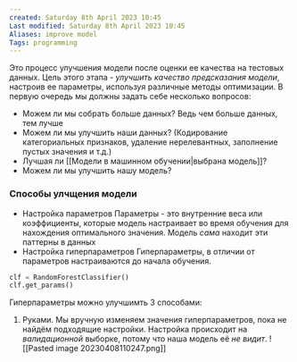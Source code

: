```yaml
---
created: Saturday 8th April 2023 10:45
Last modified: Saturday 8th April 2023 10:45
Aliases: improve model
Tags: programming
---
```




Это процесс улучшения модели после оценки ее качества на тестовых данных. Цель этого этапа - *улучшить качество предсказания модели*, настроив ее параметры, используя различные методы оптимизации.
В первую очередь мы должны задать себе несколько вопросов:
- Можем ли мы собрать больше данных? Ведь чем больше данных, тем лучше
- Можем ли мы улучшить наши данных? (Кодирование категориальных признаков, удаление нерелевантных, заполнение пустых значения и т.д.)
- Лучшая ли [[Модели в машинном обучении|выбрана модель]]?
- Можем ли мы улучшить нашу модель?

### Способы улчщения модели

- Настройка параметров
Параметры - это внутренние веса или коэффициенты, которые модель настраивает во время обучения для нахождения оптимального значения. Модель *сама* находит эти паттерны в данных
- Настройка гиперпараметров
Гиперпараметры, в отличии от параметров настраиваются до начала обучения. 
```python
clf = RandomForestClassifier()
clf.get_params()
```
Гиперпараметры можно улучшимть 3 способами:
1) Руками. Мы вручную изменяем значения гиперпараметров, пока не найдём подходящие настройки. Настройка происходит на *валидационной* выборке, потому что наша модель её *не видит*.
![[Pasted image 20230408110247.png]]
